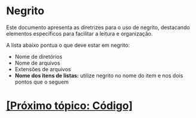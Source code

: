 # Negrito

Este documento apresenta as diretrizes para o uso de negrito, destacando elementos específicos para facilitar a leitura e organização.

A lista abaixo pontua o que deve estar em negrito:

- Nome de diretórios
- Nome de arquivos
- Extensões de arquivos
- **Nome dos itens de listas:** utilize negrito no nome do item e nos dois pontos que o seguem

# [[Próximo tópico: Código]](./9-codigo.md)